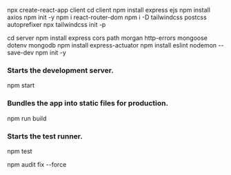 npx create-react-app client
cd client
npm install express ejs
npm install axios
npm init -y
npm i react-router-dom
npm i -D tailwindcss postcss autoprefixer
npx tailwindcss init -p

cd server
npm install express cors path morgan http-errors mongoose dotenv mongodb
npm install express-actuator
npm install eslint nodemon --save-dev
npm init -y

###  Starts the development server.
npm start

###  Bundles the app into static files for production.
npm run build

###  Starts the test runner.
npm test

npm audit fix --force